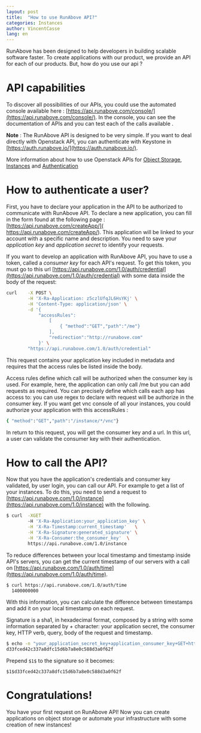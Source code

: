```yaml
---
layout: post
title:  "How to use RunAbove API?"
categories: Instances
author: VincentCasse
lang: en
---
```

RunAbove has been designed to help developers in building scalable software faster. To create applications with our product, we provide an API for each of our products. But, how do you use our api ?

# API capabilities

To discover all possibilities of our APIs, you could use the automated console available here : [https://api.runabove.com/console/](https://api.runabove.com/console/). In the  console, you can see the documentation of APIs and you can test each of the calls available .

__Note__ : The RunAbove API is designed to be very simple. If you want to deal directly with Openstack API, you can authenticate with Keystone in [https://auth.runabove.io/](https://auth.runabove.io/).

More information about how to use Openstack APIs for [Object Storage](http://developer.openstack.org/api-ref-objectstorage-v1.html), [Instances](http://developer.openstack.org/api-ref-compute-v2.html) and [Authentication](http://developer.openstack.org/api-ref-identity-v2.html)

# How to authenticate a user?

First, you have  to declare your application in the API to be authorized to communicate with RunAbove API. To declare a new application, you can fill  in the form found at the following page : [https://api.runabove.com/createApp/]( https://api.runabove.com/createApp/). This application will be linked to your account with a specific name and description. You need to save your _application key_ and _application secret_ to identify your requests.

If you want to develop an application with RunAbove API, you have to use a token, called a  _consumer key_ for each API's request. To get this token, you must go to this url [https://api.runabove.com/1.0/auth/credential](https://api.runabove.com/1.0/auth/credential) with some data  inside the body of the request:

```bash
curl    -X POST \
        -H 'X-Ra-Application: z5czlUfqJL6HsYKj' \
        -H 'Content-Type: application/json' \
        -d '{
            "accessRules":
                [
                    { "method":"GET","path":"/me"}
                ],
                "redirection":"http://runabove.com"
            }' \
        "https://api.runabove.com/1.0/auth/credential"
```

This request contains your application key included in metadata and requires that the access rules be listed inside the body.

Access rules define which call will be authorized when the consumer key is used. For example, here, the application can only call /me but you can add requests as required. You can precisely define which calls each app has access to: you can use regex to declare with request will be authorize in the consumer key. If you want get vnc console of all your instances, you could authorize your application with this accessRules :

```bash
{ "method":"GET","path":"/instance/*/vnc"}
```

In return to this request, you will get the consumer key and a url. In this url, a user can validate the consumer key with their authentication.

# How to call the API?

Now that you have the  application's credentials and consumer key validated, by user login, you can call our API. For example to get a list of your instances.
To do this, you need to send a request to  [https://api.runabove.com/1.0/instance](https://api.runabove.com/1.0/instance) with the following.

```bash
$ curl  -XGET
        -H 'X-Ra-Application:your_application_key' \
        -H 'X-Ra-Timestamp:current_timestamp'   \
        -H 'X-Ra-Signature:generated_signature' \
        -H 'X-Ra-Consumer:the_consumer_key'  \
        https://api.runabove.com/1.0/instance
```

To reduce differences between your local timestamp and timestamp inside API's servers, you can get the current timestamp of our servers with a call on [https://api.runabove.com/1.0/auth/time](https://api.runabove.com/1.0/auth/time).

```bash
$ curl https://api.runabove.com/1.0/auth/time
  1400000000
```

With this information, you can calculate the difference between timestamps and add it on your local timestamp on each request.

Signature is a sha1, in hexadecimal format, composed by a string with some information separated by _+_ character: your application secret, the consumer key, HTTP verb, query, body of the request and timestamp.

```bash
$ echo -n "your_application_secret_key+application_consumer_key+GET+https://api.runabove.com/1.0/instance++1400000000" | openssl dgst -sha1 | awk '{print $2}'
d33fced42c337a8dfc15d6b7a8e0c588d3a0f62f
```

Prepend `$1$` to the signature so it becomes:

```
$1$d33fced42c337a8dfc15d6b7a8e0c588d3a0f62f
```

# Congratulations!

You have your first request on RunAbove API! Now you can create applications on object storage or automate your infrastructure with some creation of new instances!
